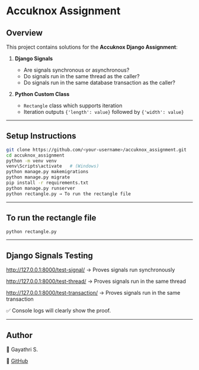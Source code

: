 # Accuknox Assignment

## Overview
This project contains solutions for the **Accuknox Django Assignment**:

1. **Django Signals**
   - Are signals synchronous or asynchronous?  
   - Do signals run in the same thread as the caller?  
   - Do signals run in the same database transaction as the caller?  

2. **Python Custom Class**
   - `Rectangle` class which supports iteration  
   - Iteration outputs `{'length': value}` followed by `{'width': value}`  

---

## Setup Instructions
```bash
git clone https://github.com/<your-username>/accuknox_assignment.git
cd accuknox_assignment
python -m venv venv
venv\Scripts\activate   # (Windows)
python manage.py makemigrations 
python manage.py migrate
pip install -r requirements.txt
python manage.py runserver
python rectangle.py → To run the rectangle file
```
---
## To run the rectangle file
```bash
python rectangle.py
```
---

## Django Signals Testing

http://127.0.0.1:8000/test-signal/  → Proves signals run synchronously

http://127.0.0.1:8000/test-thread/  → Proves signals run in the same thread

http://127.0.0.1:8000/test-transaction/  → Proves signals run in the same transaction

✅ Console logs will clearly show the proof.

--- 

## Author

👤 Gayathri S.

🔗 [GitHub](https://github.com/Gayathrisathiyarajan/accuknox_assignment)

